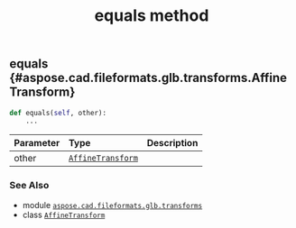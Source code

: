 ﻿---
title: equals method
second_title: Aspose.CAD for Python via .NET API References
description: 
type: docs
weight: 40
url: /python-net/aspose.cad.fileformats.glb.transforms/affinetransform/equals/
is_root: false
---

## equals {#aspose.cad.fileformats.glb.transforms.AffineTransform}





```python
def equals(self, other):
    ...
```


| Parameter | Type | Description |
| :- | :- | :- |
| other | [`AffineTransform`](/cad/python-net/aspose.cad.fileformats.glb.transforms/affinetransform) |  |



### See Also
* module [`aspose.cad.fileformats.glb.transforms`](../../)
* class [`AffineTransform`](/cad/python-net/aspose.cad.fileformats.glb.transforms/affinetransform)
